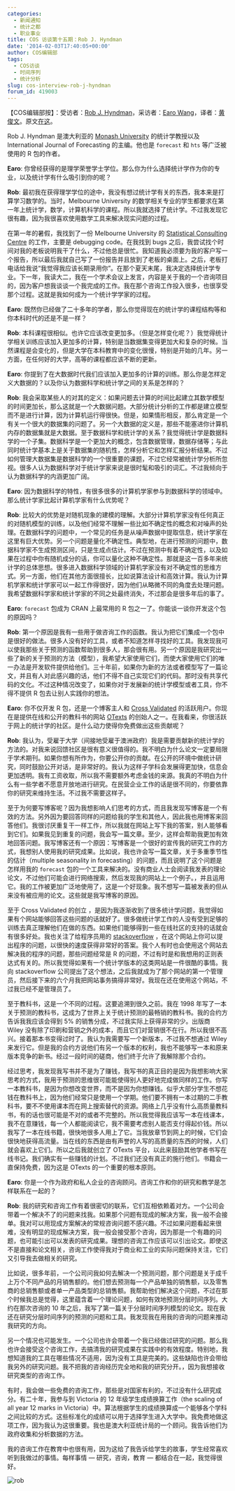 ```yaml
---
categories:
  - 新闻通知
  - 统计之都
  - 职业事业
title: COS 访谈第十五期：Rob J. Hyndman
date: '2014-02-03T17:40:05+00:00'
author: COS编辑部
tags:
  - COS访谈
  - 时间序列
  - 统计分析
slug: cos-interview-rob-j-hyndman
forum_id: 419003
---
```


【COS编辑部按】：受访者：[Rob J. Hyndman](http://robjhyndman.com/)，采访者：[Earo Wang](http://earo.me/)，译者：[黄俊文](http://www.fyears.org/)。原文[在这](http://earo.me/2014/01/interview-with-rob/)。

Rob J. Hyndman 是澳大利亚的 [Monash University](http://www.monash.edu/) 的统计学教授以及 International Journal of Forecasting 的主编。他也是 `forecast` 和 `hts` 等广泛被使用的 R 包的作者。

**Earo**: 你曾经获得的是理学荣誉学士学位。那么你为什么选择统计学作为你的专业，以及统计学有什么吸引到你的呢？

**Rob**: 最初我在获得理学学位的途中，我没有想过统计学有关的东西，我本来是打算学习数学的。当时，Melbourne University 的数学相关专业的学生都要求在第一年上统计学，数学，计算机科学的课程。所以我就选择了统计学。不过我发现它很有趣，因为我很喜欢使用数学工具来解决现实问题的过程。<!--more-->

在第一年的暑假，我找到了一份 Melbourne University 的 [Statistical Consulting Centre](http://www.scc.ms.unimelb.edu.au/) 的工作，主要是 debugging code。在我找到 bugs 之后，我尝试找个时间对我的老板说明我干了什么，不过他总是很忙。我知道我必须要为我的客户写一个报告，所以最后我就自己写了一份报告并且放到了老板的桌面上。之后，老板打电话给我说“我觉得我应该长期录用你”。在那个夏天末尾，我决定选择统计学专业。下一年，我读大二，我在一个学术会议上发言，内容是关于我的一个咨询项目的，因为客户想我谈谈一个我完成的工作。我在那个咨询工作投入很多，也很享受那个过程。这就是我如何成为一个统计学学家的过程。

**Earo**: 既然你已经做了二十多年的学者，那么你觉得现在的统计学的课程结构等和你本科时代的还是不是一样？

**Rob**: 本科课程很相似。也许它应该改变更加多。（但是怎样变化呢？）我觉得统计学相关训练应该加入更加多的计算，特别是当数据集变得更加大和复杂的时候。当然课程是会变化的，但是大学在本科教育中的变化很慢，特别是开始的几年。另一方面，在任何好的大学，高等的课程都应该不断的更新。

**Earo**: 你提到了在大数据时代我们应该加入更加多的计算的训练。那么你是怎样定义大数据的？以及你认为数据科学和统计学之间的关系是怎样的？

**Rob**: 我会采取某些人的对其的定义：如果问题去计算的时间比起建立其数学模型的时间更加长，那么这就是一个大数据问题。大部分统计分析的工作都是建立模型而不是进行计算，因为计算机运行得很快。但是，如果情形相反，那么肯定是一个有关一个很大的数据集的问题了。另一个大数据的定义是，那些不能塞进你计算机内存的数据集就是大数据。至于数据科学和统计学的关系？我觉得统计学是数据科学的一个子集。数据科学是一个更加大的概念，包含数据管理，数据存储等；与此同时统计学基本上是关于数据集的随机性，怎样分析它和怎样汇报分析结果。不过如何管理大数据集是数据科学的一个很重要的课题，不过它经常被统计学分析所忽视。很多人认为数据科学对于统计学家来说是很时髦和吸引的词汇。不过我倾向于认为数据科学的内涵更加广阔。

**Earo**: 因为数据科学的特性，有很多很多的计算机学家参与到数据科学的领域中。那么统计学家比起计算机学家有什么优势呢？

**Rob**: 比较大的优势是对随机现象的建模的理解。大部分计算机学家没有任何真正的对随机模型的训练，以及他们经常不理解一些比如不确定性的概念和对噪声的处理。在数据科学的问题中，一个常见的任务是从噪声数据中提取信息，统计学家在这里有巨大优势。另一个问题是量化不确定性。典型地，在进行预测的问题中，数据科学家不生成预测区间，只是生成点估计。不过在预测中有着不确定性，以及如果在过程中你有随机成分的话，你可以量化这种不确定性。那就是这一百多年来统计学的总体思想。很多进入数据科学领域的计算机学家没有对不确定性的思维方式。另一方面，他们在其他方面很擅长，比如说算法设计和高效计算。我认为计算机学家和统计学家可以一起工作得很好，因为他们从略微不同的角度去处理问题。我希望数据科学家和统计学家的不同之处最终消失，不过那会是很多年后的事了。

**Earo**: `forecast` 包成为 CRAN 上最常用的 R 包之一了。你能谈一谈你开发这个包的原因吗？

**Rob**: 第一个原因是我有一些用于做咨询工作的函数。我认为把它们集成一个包中是很好的做法。很多人没有好的工具，或者不知道怎样寻找好的工具。我发现我可以使我那些关于预测的函数帮助到很多人，那会很有用。另一个原因是我研究出一些了新的关于预测的方法（模型），我希望大家使用它们，而使大家使用它们的唯一办法是开发软件提供给他们。三十年前，如果你为新的方法或者模型写了一篇论文，并且有人对此感兴趣的话，他们不得不自己实现它们的代码。那时没有共享代码的文化。不过这种情况改变了，如果你对于发展新的统计学模型或者工具，你不得不提供 R 包去让别人实践你的想法。

**Earo**: 你不仅开发 R 包，还是一个博客主人和 [Cross Validated](http://stats.stackexchange.com/) 的活跃用户。你现在是提供在线和公开的教科书的网站 [OTexts](https://www.otexts.org/) 的创始人之一。在我看来，你很活跃于网上的统计学的社区。是什么动力使得你免费做出这些贡献呢？

**Rob**: 我认为，受雇于大学（间接地受雇于澳洲政府）我是需要贡献新的统计学的方法的。对我来说回馈社区是很有意义很值得的。我不明白为什么论文一定要局限于学术期刊。如果你想有所作为，你要公开你的贡献。在公开的环境中做统计研究，同时鼓励公开对话，是非常好的。我认为这样子学科会发展得更加快，信息会更加透明。我有工资收取，所以我不需要额外考虑金钱的来源。我真的不明白为什么有一些学者不愿意开放地进行研究。在民营企业工作的话是很不同的，你要依靠你的研究来维持生活。不过我不需要这样子。

至于为何要写博客呢？因为我想影响人们思考的方式，而且我发现写博客是一个有效的方法。另外因为要回答同样的问题给我的学生和其他人，因此我也用博客来回答他们。我很讨厌重复干一样工作，所以我就在网站上写下我的答案，别人能够看到它们。如果我见到重复的问题，我会写一篇文章。至少，这样会帮助我更加有效地回答问题。我写博客还有一个原因：写博客是一个很好的宣传我的研究工作的方式，我想别人使用我的研究成果。比如说，我也许会写一篇文章，关于多重季节性的估计（multiple seasonality in forecasting）的问题，而且说明了这个问题是怎样用我的 `forecast` 包的一个工具来解决的。没有商业人士会阅读我发表的理论论文，不过他们可能会进行网络搜索，然后发现我的网站上一个例子。，并且运用它。我的工作被更加广泛地使用了，这是一个好现象。我不想写一篇被发表的但从来没有被应用的论文。这些就是我写博客的原因。

至于 Cross Validated 的创立 ，是因为我逐渐收到了很多统计学问题，我觉得如果有个网站能够回答这些问题的话就好了。很多做统计学工作的人没有受到足够的训练去真正理解他们在做的东西。如果他们能够得到一些在线社区的支持的话就会有很多好处。我也关注了给程序员用的 [stackoverflow](http://stackoverflow.com/) ，在这个网站上你可以提出程序的问题，以很快的速度获得非常好的答案。我个人有时也会使用这个网站去解决我的程序的问题，那些问题经常是 R 的问题，不过有时是和我想用的正则表达式有关的。所以我觉得如果有一个统计学版本的这类网站是一件很酷的事情。我向 stackoverflow 公司提出了这个想法，之后我就成为了那个网站的第一个管理员，然后接下来的六个月我把网站事务搞得非常好。我现在还在使用这个网站，不过我已经不是管理员了。

至于教科书，这是一个不同的过程。这要追溯到很久之前。我在 1998 年写了一本关于预测的教科书，这成为了世界上关于统计预测的最畅销的教科书。我的合约方告诉我我应该会得到 5% 的销售分成，不过我实际上获得非常的少。出版商 Wiley 没有除了印刷和营销之外的成本，而且它们对营销很不在行。所以我很不高兴。接着那本书变得过时了。我认为我需要写一个新版本，不过我不想通过 Wiley 来发行它。但是我的合约方说他们有另一个版本的权利，我也不能够写一本和原来版本竞争的新书。经过一段时间的磋商，他们终于允许了我解除那个合约。

经过思考，我发现我写书并不是为了赚钱，我写书的真正目的是因为我想影响大家思考的方式，我用于预测的思维很可能能使得别人更好地完成做同样的工作。你写一本教科书，是因为你想改变世界，而不是因为你想赚钱。似乎大部分学生不想花钱在教科书上，因为他们经常只是使用一个学期。他们要不拥有一本过期的二手教科书，要不不使用课本而在网上搜索替代的资源。网络上几乎没有什么高质量教科书，有的话也很可能是不对的或者不完整的。所以我觉得我应该写一本在线课本，我不在意赚钱，每一个人都能阅读它，我不需要考虑别人能否支付得起价钱。所以我写了一本在线书籍，很快地很多人用上了它。当我放章节到网上的时候，它们会很快地获得高流量。当在线的东西是由有声誉的人写的高质量的东西的时候，人们就会喜欢上它们。所以之后我就创立了 OTexts 平台，以此来鼓励其他学者书写在线书记。我们确实有一些赚钱的计划。不过我们还没有真正的施行他们。书籍会一直保持免费，因为这是 OTexts 的一个重要的根本原则。

**Earo**: 你是一个作为政府和私人企业的咨询顾问。咨询工作和你的研究和教学是怎样联系在一起的？

**Rob**: 我的研究和咨询工作有着很密切的联系，它们互相依赖着对方。一个公司会带着一个解决不了的问题来找我。如果那个问题有现成的解决方案，我一般不会接单。我对可以用现成方案解决的常规咨询问题不感兴趣。不过如果问题看起来很难，没有明显的现成解决方案，我一般会接受那个咨询，因为那是一个有趣的问题，也可能引出可以发表的研究成果。理想的咨询工作应该可以引出论文。即使这不是直接和论文相关，咨询工作使得我对于商业和工业的实际问题保持关注，它们又引导我去做相关的研究。

比如说，很多年前，一个公司问我如何去解决一个预测问题，那个问题是关于成千上万个不同产品的月销售额的。他们想去预测每一个产品单独的销售额，以及零售商的总销售额或者单一产品类型的总销售额。我帮助他们解决这个问题，不过在那个时候我总是觉得，这里蕴含着一个理论问题，如何有效地预测分层时间序列。大约在那次咨询的 10 年之后，我写了第一篇关于分层时间序列模型的论文。现在我还在研究分层时间序列的预测的问题和工具。我发现我在用我的咨询的问题来推动我研究的方向。

另一个情况也可能发生。一个公司也许会带着一个我已经做过研究的问题。那么我也许会接受这个咨询工作，去搞清我的研究成果在实践中的有效程度。特别地，我想知道我的工具在哪些情况不适用，因为没有工具是完美的。这些缺陷也许会带给我另外的研究问题。我不把我的咨询经历完全地和我的研究分开。，因为我想接收研究类型的咨询工作。

有时，我会做一些免费的咨询工作，那些是对国家有利的，不过没有什么研究成分。有二十年，我参与到 Victoria 的 12 年级学生成绩换算工作（the scaling of all year 12 marks in Victoria）中。算法根据学生的成绩换算成一个能够各个学科之间比较的方式。这些标准化的成绩可以用于选择学生进入大学中。我免费地做这项工作，因为我认为这很重要。我也是澳大利亚统计局的一个顾问。我告诉他们为政府收集和分析数据的方法。

我的咨询工作在教育中也很有用，因为这给了我告诉给学生的故事，学生经常喜欢听到我做过的事情。每样事情 — 研究，咨询，教育 — 都结合在一起，我觉得很好。

![rob](https://cloud.githubusercontent.com/assets/18478302/24318161/e8619f18-113b-11e7-8895-9c5d5ff49034.JPG)
